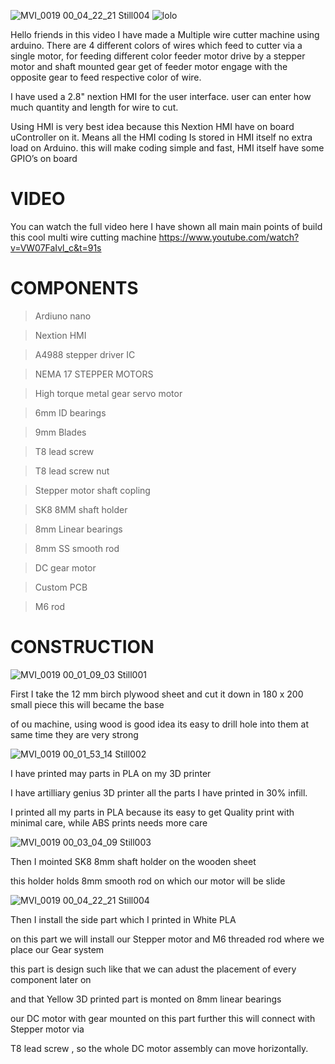 ![MVI_0019 00_04_22_21 Still004](https://user-images.githubusercontent.com/19898602/125383477-17a1d680-e3b5-11eb-813d-5936a6ef9c2a.jpg)
![lolo](https://user-images.githubusercontent.com/19898602/125381855-479baa80-e3b2-11eb-89a2-2c3f8af22dda.png)



Hello friends in this video I have made a Multiple wire cutter machine using arduino.
There are 4 different colors of wires which feed to cutter via a single motor,
for feeding different color feeder motor drive by a stepper motor and shaft mounted gear get of feeder motor engage with the opposite gear to feed respective color of wire.

I have used a 2.8" nextion HMI for the user interface.
user can enter how much quantity and length for wire to cut.

Using HMI is very best idea because this Nextion HMI have on board 
uController on it.
Means all the HMI coding Is stored in HMI itself no extra load on Arduino.
this will make coding simple and fast, HMI itself have some GPIO’s on board


#   VIDEO 
You can watch the full video here I have shown all main main points of build this cool multi wire cutting machine 
https://www.youtube.com/watch?v=VW07FaIvl_c&t=91s


#  COMPONENTS 

> Ardiuno nano


> Nextion HMI


> A4988 stepper driver IC


> NEMA 17 STEPPER MOTORS


> High torque metal gear servo motor


> 6mm ID bearings


> 9mm Blades


> T8 lead screw


> T8 lead screw nut


> Stepper motor shaft copling


> SK8 8MM shaft holder


> 8mm Linear bearings


> 8mm SS smooth rod


> DC gear motor


> Custom PCB

> M6 rod 

# CONSTRUCTION 

![MVI_0019 00_01_09_03 Still001](https://user-images.githubusercontent.com/19898602/125382857-17550b80-e3b4-11eb-863d-0f2208112576.jpg)

First I take the 12 mm birch plywood sheet and cut it down in 180 x 200 small piece this will became the base

of ou machine, using wood is good idea its easy to drill hole into them at same time they are very strong 



![MVI_0019 00_01_53_14 Still002](https://user-images.githubusercontent.com/19898602/125383079-77e44880-e3b4-11eb-91f2-823b965b970a.jpg)

I have printed may parts in PLA on my 3D printer 

I have artilliary genius 3D printer all the parts I have printed in 30% infill.

I printed all  my parts in PLA because its easy to get Quality print with minimal care, while ABS prints needs more care 


![MVI_0019 00_03_04_09 Still003](https://user-images.githubusercontent.com/19898602/125383287-d27da480-e3b4-11eb-8804-f2df9c5ab4c5.jpg)


Then I mointed SK8 8mm shaft holder on the wooden sheet

this holder holds 8mm smooth rod on which our motor will be slide


![MVI_0019 00_04_22_21 Still004](https://user-images.githubusercontent.com/19898602/125383504-21c3d500-e3b5-11eb-95d8-f00d843dc7dc.jpg)


Then I install the side part which I printed in White PLA 

on this part we will install our Stepper motor and M6 threaded rod where we place our Gear system

this part is design such like that we can adust the placement of every component later on 

and that Yellow 3D printed part is monted on 8mm linear bearings 

our DC motor with gear mounted on this part further this will connect with Stepper motor via 

T8 lead screw , so the whole DC motor assembly can move horizontally. 
